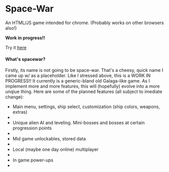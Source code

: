# Space-War
An HTML/JS game intended for chrome. 
(Probably works on other browsers also!)

**Work in progress!!**

Try it <a href = "http://niwhsa9.github.io/Space-War">here</a> 


<h4> What's spacewar? </h4>

Firstly, its name is not going to be space-war. That's a cheesy, quick name I came up w/ as a placeholder. Like I stressed above, this is a WORK IN PROGRESS!! It currently is a generic-bland old Galaga-like game. 
As I implement more and more features, this will (hopefully) evolve into a more unqiue thing. Here are some of the planned features (all subject to imediate change): 
<ul> 
   <li>Main menu, settings, ship select, customization (ship colors, weapons, extras)<li>
   <li>Unique alien AI and leveling. Mini-bosses and bosses at certain progression points<li>
   <li>Mid game unlockables, stored data <li>
   <li>Local (maybe one day online) multiplayer<li>
   <li>In game power-ups<li>

</ul>